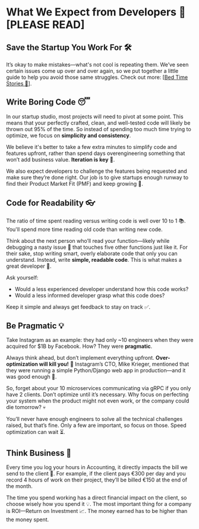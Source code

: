 # What We Expect from Developers 🚀 [PLEASE READ]

## Save the Startup You Work For 🛠️
It’s okay to make mistakes—what's not cool is repeating them. We’ve seen certain issues come up over and over again, so we put together a little guide to help you avoid those same struggles. Check out more: [[Bed Time Stories 🌙](https://github.com/selego/whitepaper/blob/main/articles/Bed%20Time%20Stories.md)].

## Write Boring Code 😴
In our startup studio, most projects will need to pivot at some point. This means that your perfectly crafted, clean, and well-tested code will likely be thrown out 95% of the time. So instead of spending too much time trying to optimize, we focus on **simplicity and consistency**.

We believe it's better to take a few extra minutes to simplify code and features upfront, rather than spend days overengineering something that won’t add business value. **Iteration is key** 🔄.

We also expect developers to challenge the features being requested and make sure they’re done right. Our job is to give startups enough runway to find their Product Market Fit (PMF) and keep growing 🌱.

## Code for Readability 👓
The ratio of time spent reading versus writing code is well over 10 to 1 📚. You'll spend more time reading old code than writing new code.

Think about the next person who’ll read your function—likely while debugging a nasty issue 🐛 that touches five other functions just like it. For their sake, stop writing smart, overly elaborate code that only you can understand. Instead, write **simple, readable code**. This is what makes a great developer 🌟.

Ask yourself:
- Would a less experienced developer understand how this code works?
- Would a less informed developer grasp what this code does?

Keep it simple and always get feedback to stay on track ✅.

## Be Pragmatic 💡
Take Instagram as an example: they had only ~10 engineers when they were acquired for $1B by Facebook. How? They were **pragmatic**.

Always think ahead, but don’t implement everything upfront. **Over-optimization will kill you!** 🚫 Instagram’s CTO, Mike Krieger, mentioned that they were running a simple Python/Django web app in production—and it was good enough 🐍.

So, forget about your 10 microservices communicating via gRPC if you only have 2 clients. Don’t optimize until it’s necessary. Why focus on perfecting your system when the product might not even work, or the company could die tomorrow? 💀

You’ll never have enough engineers to solve all the technical challenges raised, but that’s fine. Only a few are important, so focus on those. Speed optimization can wait ⏳.

## Think Business 💼
Every time you log your hours in Accounting, it directly impacts the bill we send to the client 💸. For example, if the client pays €300 per day and you record 4 hours of work on their project, they’ll be billed €150 at the end of the month. 

The time you spend working has a direct financial impact on the client, so choose wisely how you spend it 💡. The most important thing for a company is ROI—Return on Investment 📈. The money earned has to be higher than the money spent.
